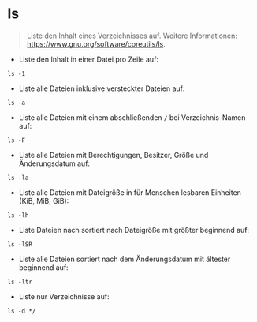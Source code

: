 # ls

> Liste den Inhalt eines Verzeichnisses auf.
> Weitere Informationen: <https://www.gnu.org/software/coreutils/ls>.

- Liste den Inhalt in einer Datei pro Zeile auf:

`ls -1`

- Liste alle Dateien inklusive versteckter Dateien auf:

`ls -a`

- Liste alle Dateien mit einem abschließenden `/` bei Verzeichnis-Namen auf:

`ls -F`

- Liste alle Dateien mit Berechtigungen, Besitzer, Größe und Änderungsdatum auf:

`ls -la`

- Liste alle Dateien mit Dateigröße in für Menschen lesbaren Einheiten (KiB, MiB, GiB):

`ls -lh`

- Liste Dateien nach sortiert nach Dateigröße mit größter beginnend auf:

`ls -lSR`

- Liste alle Dateien sortiert nach dem Änderungsdatum mit ältester beginnend auf:

`ls -ltr`

- Liste nur Verzeichnisse auf:

`ls -d */`
